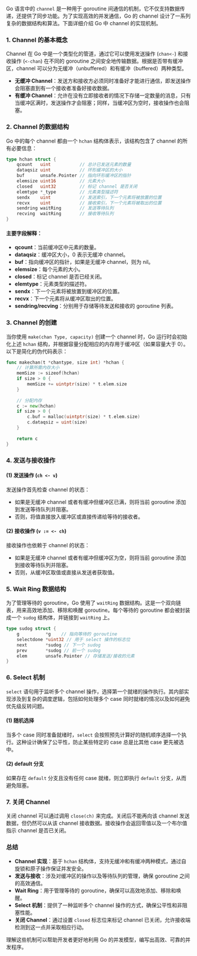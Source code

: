 Go 语言中的 `channel` 是一种用于 goroutine 间通信的机制，它不仅支持数据传递，还提供了同步功能。为了实现高效的并发通信，Go 的 channel 设计了一系列复杂的数据结构和算法。下面详细介绍 Go 中 channel 的实现机制。

### **1. Channel 的基本概念**

Channel 在 Go 中是一个类型化的管道，通过它可以使用发送操作 (`chan<-`) 和接收操作 (`<-chan`) 在不同的 goroutine 之间安全地传输数据。根据是否带有缓冲区，channel 可以分为无缓冲（unbuffered）和有缓冲（buffered）两种类型。

- **无缓冲 Channel**：发送方和接收方必须同时准备好才能进行通信，即发送操作会阻塞直到有一个接收者准备好接收数据。
- **有缓冲 Channel**：允许在没有立即接收者的情况下存储一定数量的消息，只有当缓冲区满时，发送操作才会阻塞；同样，当缓冲区为空时，接收操作也会阻塞。

### **2. Channel 的数据结构**

Go 中的每个 channel 都由一个 `hchan` 结构体表示，该结构包含了 channel 的所有必要信息：

```go
type hchan struct {
    qcount   uint           // 总计已发送元素的数量
    dataqsiz uint           // 环形缓冲区的大小
    buf      unsafe.Pointer // 指向环形缓冲区的指针
    elemsize uint16         // 元素大小
    closed   uint32         // 标记 channel 是否关闭
    elemtype *_type         // 元素类型描述符
    sendx    uint           // 发送索引，下一个元素将被放置的位置
    recvx    uint           // 接收索引，下一个元素将被取出的位置
    sendring waitRing       // 发送等待队列
    recving  waitRing       // 接收等待队列
}
```

#### 主要字段解释：
- **qcount**：当前缓冲区中元素的数量。
- **dataqsiz**：缓冲区大小，0 表示无缓冲 channel。
- **buf**：指向缓冲区的指针，如果是无缓冲 channel，则为 nil。
- **elemsize**：每个元素的大小。
- **closed**：标记 channel 是否已经关闭。
- **elemtype**：元素类型的描述符。
- **sendx**：下一个元素将被放置到缓冲区的位置。
- **recvx**：下一个元素将从缓冲区取出的位置。
- **sendring/recving**：分别用于存储等待发送和接收的 goroutine 列表。

### **3. Channel 的创建**

当你使用 `make(chan Type, capacity)` 创建一个 channel 时，Go 运行时会初始化上述 `hchan` 结构，并根据容量分配相应的内存用于缓冲区（如果容量大于 0）。以下是简化的伪代码表示：

```go
func makechan(t *chantype, size int) *hchan {
    // 计算所需内存大小
    memSize := sizeof(hchan)
    if size > 0 {
        memSize += uintptr(size) * t.elem.size
    }
    
    // 分配内存
    c := new(hchan)
    if size > 0 {
        c.buf = malloc(uintptr(size) * t.elem.size)
        c.dataqsiz = uint(size)
    }
    
    return c
}
```

### **4. 发送与接收操作**

#### (1) **发送操作 (`ch <- v`)**
发送操作首先检查 channel 的状态：
- 如果是无缓冲 channel 或者有缓冲但缓冲区已满，则将当前 goroutine 添加到发送等待队列并阻塞。
- 否则，将值直接放入缓冲区或直接传递给等待的接收者。

#### (2) **接收操作 (`v := <- ch`)**
接收操作也依赖于 channel 的状态：
- 如果是无缓冲 channel 或者有缓冲但缓冲区为空，则将当前 goroutine 添加到接收等待队列并阻塞。
- 否则，从缓冲区取值或直接从发送者获取值。

### **5. Wait Ring 数据结构**

为了管理等待的 goroutine，Go 使用了 `waitRing` 数据结构。这是一个双向链表，用来高效地添加、移除和唤醒 goroutine。每个等待的 goroutine 都会被封装成一个 `sudog` 结构体，并链接到 `waitRing` 上。

```go
type sudog struct {
    g          *g    // 指向等待的 goroutine
    selectdone *uint32 // 用于 select 操作的标志位
    next       *sudog // 下一个 sudog
    prev       *sudog // 前一个 sudog
    elem       unsafe.Pointer // 存储发送/接收的元素
}
```

### **6. Select 机制**

`select` 语句用于监听多个 channel 操作，选择第一个就绪的操作执行。其内部实现涉及到复杂的调度逻辑，包括如何处理多个 case 同时就绪的情况以及如何避免优先级反转问题。

#### (1) **随机选择**
当多个 case 同时准备就绪时，`select` 会按照预先计算好的随机顺序选择一个执行。这种设计确保了公平性，防止某些特定的 case 总是比其他 case 更先被选中。

#### (2) **default 分支**
如果存在 `default` 分支且没有任何 case 就绪，则立即执行 `default` 分支，从而避免阻塞。

### **7. 关闭 Channel**

关闭 channel 可以通过调用 `close(ch)` 来完成。关闭后不能再向该 channel 发送数据，但仍然可以从该 channel 接收数据。接收操作会返回零值以及一个布尔值指示 channel 是否已关闭。

### **总结**

- **Channel 实现**：基于 `hchan` 结构体，支持无缓冲和有缓冲两种模式，通过自旋锁和原子操作保证并发安全。
- **发送与接收**：涉及对缓冲区的操作以及等待队列的管理，确保 goroutine 之间的高效通信。
- **Wait Ring**：用于管理等待的 goroutine，确保可以高效地添加、移除和唤醒。
- **Select 机制**：提供了一种监听多个 channel 操作的方式，确保公平性和非阻塞性能。
- **关闭 Channel**：通过设置 `closed` 标志位来标记 channel 已关闭，允许接收端检测到这一点并采取相应行动。

理解这些机制可以帮助开发者更好地利用 Go 的并发模型，编写出高效、可靠的并发程序。